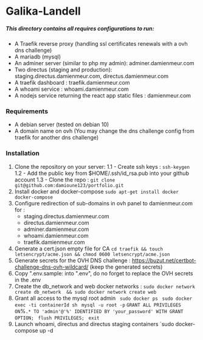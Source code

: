 # Galika-Landell
##### This directory contains all requires configurations to run:
 -  A Traefik reverse proxy (handling ssl certificates renewals with a ovh dns challenge)
 -  A mariadb (mysql) 
 -  An adminer server (similar to php my admin): adminer.damienmeur.com
 -  Two directus (staging and production):  staging.directus.damienmeur.com, directus.damienmeur.com
 -  A traefik dashboard : traefik.damienmeur.com
 -  A whoami service : whoami.damienmeur.com
 -  A nodejs service returning the react app static files : damienmeur.com
 
 ### Requirements
 - A debian server (tested on debian 10)
 - A domain name on ovh (You may change the dns challenge config from traefik for another dns challenge)
 
 ### Installation
1. Clone the repository on your server:
    1.1 - Create ssh keys : `ssh-keygen`
    1.2 - Add the public key from $HOME/.ssh/id_rsa.pub into your github account
    1.3 - Clone the repo : `git clone git@github.com:damioune123/portfolio.git`
2. Install docker and docker-compose 
`sudo apt-get install docker docker-compose `
3. Configure redirection of sub-domains in ovh panel to damienmeur.com for :
      - staging.directus.damienmeur.com
      - directus.damienmeur.com
      - adminer.damienmeur.com
      - whoami.damienmeur.com
      - traefik.damienmeur.com
4. Generate a cert.json empty file for CA 
 `cd traefik && touch letsencrypt/acme.json && chmod 0600 letsencrypt/acme.json`
5. Generate secrets for the OVH DNS challenge : https://buzut.net/certbot-challenge-dns-ovh-wildcard/ (keep the generated secrets)
6. Copy ".env.sample:  into ".env", do no forget to replace the OVH secrets in  the .env
7. Create the db_network and web docker networks :
 `sudo docker network create db_network  && sudo docker network create web`
8. Grant all access to the mysql root admin
` sudo docker ps`
` sudo docker exec -ti containerId sh`
` mysql -u root -p`
` GRANT ALL PRIVILEGES ON `%`.* TO 'admin'@'%' IDENTIFIED BY 'your_password' WITH GRANT OPTION;`
` flush PRIVILEGES;`
` exit`
9. Launch whoami, directus and directus staging containers
`sudo docker-compose up -d